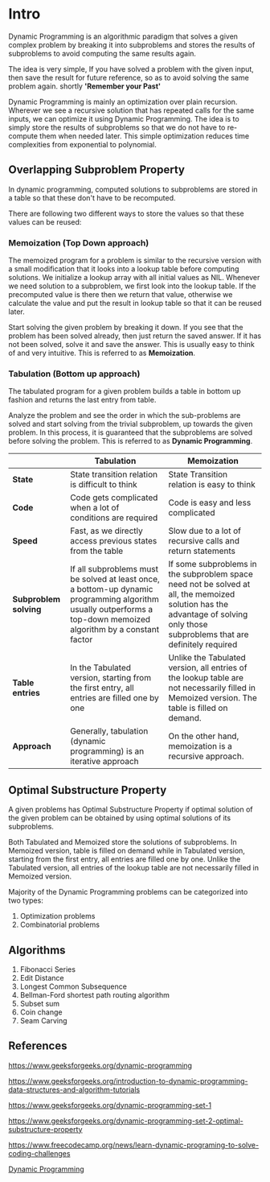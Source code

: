 # Intro

Dynamic Programming is an algorithmic paradigm that solves a given complex problem by breaking it into subproblems and stores the results of subproblems to avoid computing the same results again.

The idea is very simple, If you have solved a problem with the given input, then save the result for future reference, so as to avoid solving the same problem again. shortly **'Remember your Past'**

Dynamic Programming is mainly an optimization over plain recursion. Wherever we see a recursive solution that has repeated calls for the same inputs, we can optimize it using Dynamic Programming. The idea is to simply store the results of subproblems so that we do not have to re-compute them when needed later. This simple optimization reduces time complexities from exponential to polynomial.

## Overlapping Subproblem Property

In dynamic programming, computed solutions to subproblems are stored in a table so that these don't have to be recomputed.

There are following two different ways to store the values so that these values can be reused:

### Memoization (Top Down approach)

The memoized program for a problem is similar to the recursive version with a small modification that it looks into a lookup table before computing solutions. We initialize a lookup array with all initial values as NIL. Whenever we need solution to a subproblem, we first look into the lookup table. If the precomputed value is there then we return that value, otherwise we calculate the value and put the result in lookup table so that it can be reused later.

Start solving the given problem by breaking it down. If you see that the problem has been solved already, then just return the saved answer. If it has not been solved, solve it and save the answer. This is usually easy to think of and very intuitive. This is referred to as **Memoization**.

### Tabulation (Bottom up approach)

The tabulated program for a given problem builds a table in bottom up fashion and returns the last entry from table.

Analyze the problem and see the order in which the sub-problems are solved and start solving from the trivial subproblem, up towards the given problem. In this process, it is guaranteed that the subproblems are solved before solving the problem. This is referred to as **Dynamic Programming**.

|  | Tabulation | Memoization |
|---|---|---|
| **State** | State transition relation is difficult to think | State Transition relation is easy to think |
| **Code** | Code gets complicated when a lot of conditions are required | Code is easy and less complicated |
| **Speed** | Fast, as we directly access previous states from the table | Slow due to a lot of recursive calls and return statements |
| **Subproblem solving** | If all subproblems must be solved at least once, a bottom-up dynamic programming algorithm usually outperforms a top-down memoized algorithm by a constant factor | If some subproblems in the subproblem space need not be solved at all, the memoized solution has the advantage of solving only those subproblems that are definitely required |
| **Table entries** | In the Tabulated version, starting from the first entry, all entries are filled one by one | Unlike the Tabulated version, all entries of the lookup table are not necessarily filled in Memoized version. The table is filled on demand. |
| **Approach** | Generally, tabulation (dynamic programming) is an iterative approach | On the other hand, memoization is a recursive approach. |

## Optimal Substructure Property

A given problems has Optimal Substructure Property if optimal solution of the given problem can be obtained by using optimal solutions of its subproblems.

Both Tabulated and Memoized store the solutions of subproblems. In Memoized version, table is filled on demand while in Tabulated version, starting from the first entry, all entries are filled one by one. Unlike the Tabulated version, all entries of the lookup table are not necessarily filled in Memoized version.

Majority of the Dynamic Programming problems can be categorized into two types:

1. Optimization problems
2. Combinatorial problems

## Algorithms

1. Fibonacci Series
2. Edit Distance
3. Longest Common Subsequence
4. Bellman-Ford shortest path routing algorithm
5. Subset sum
6. Coin change
7. Seam Carving

## References

<https://www.geeksforgeeks.org/dynamic-programming>

<https://www.geeksforgeeks.org/introduction-to-dynamic-programming-data-structures-and-algorithm-tutorials>

<https://www.geeksforgeeks.org/dynamic-programming-set-1>

<https://www.geeksforgeeks.org/dynamic-programming-set-2-optimal-substructure-property>

<https://www.freecodecamp.org/news/learn-dynamic-programing-to-solve-coding-challenges>

[Dynamic Programming](https://www.youtube.com/playlist?list=PLrmLmBdmIlpsHaNTPP_jHHDx_os9ItYXr)
